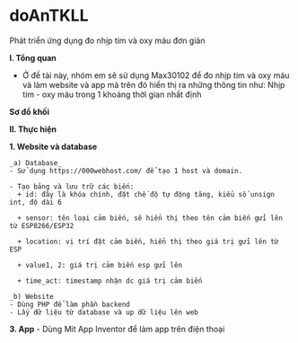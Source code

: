 # doAnTKLL
Phát triển ứng dụng đo nhịp tim và oxy máu đơn giản

**I. Tổng quan**
  - Ở đề tài này, nhóm em sẽ sử dụng Max30102 để đo nhịp tim và oxy máu và làm website và app mà trên đó hiển thị ra những thông tin như: Nhịp tim - oxy máu trong 1 khoảng thời gian nhất định
    
  **Sơ đồ khối**


**II. Thực hiện**

  **1. Website và database**
  
    _a) Database_
    - Sử dụng https://000webhost.com/ để tạo 1 host và domain.
    
    - Tạo bảng và lưu trữ các biến: 
      + id: đây là khóa chính, đặt chế độ tự động tăng, kiểu số unsign int, độ dài 6
      
      + sensor: tên loại cảm biến, sẽ hiển thị theo tên cảm biến gửi lên từ ESP8266/ESP32
      
      + location: vị trí đặt cảm biến, hiển thị theo giá trị gửi lên từ ESP
      
      + value1, 2: giá trị cảm biến esp gửi lên
      
      + time_act: timestamp nhận dc giá trị cảm biến

    _b) Website
    - Dùng PHP để làm phần backend
    - Lấy dữ liệu từ database và up dữ liệu lên web
  
  **3. App**
    - Dùng Mit App Inventor để làm app trên điện thoại
